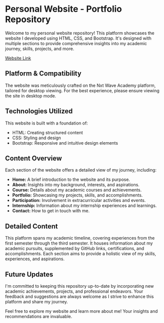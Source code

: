 # Personal Website - Portfolio Repository

Welcome to my personal website repository! This platform showcases the website I developed using HTML, CSS, and Bootstrap. It's designed with multiple sections to provide comprehensive insights into my academic journey, skills, projects, and more.

[Website Link](https://vjnportfolio.ccbp.tech/)

## Platform & Compatibility
The website was meticulously crafted on the Nxt Wave Academy platform, tailored for desktop viewing. For the best experience, please ensure viewing the site in desktop mode.

## Technologies Utilized
This website is built with a foundation of:
- HTML: Creating structured content
- CSS: Styling and design
- Bootstrap: Responsive and intuitive design elements

## Content Overview
Each section of the website offers a detailed view of my journey, including:
- **Home:** A brief introduction to the website and its purpose.
- **About:** Insights into my background, interests, and aspirations.
- **Course:** Details about my academic courses and achievements.
- **Portfolio:** Showcasing my projects, skills, and accomplishments.
- **Participation:** Involvement in extracurricular activities and events.
- **Internship:** Information about my internship experiences and learnings.
- **Contact:** How to get in touch with me.

## Detailed Content
This platform spans my academic timeline, covering experiences from the first semester through the third semester. It houses information about my academic pursuits, supplemented by GitHub links, certifications, and accomplishments. Each section aims to provide a holistic view of my skills, experiences, and aspirations.

## Future Updates
I'm committed to keeping this repository up-to-date by incorporating new academic achievements, projects, and professional endeavors. Your feedback and suggestions are always welcome as I strive to enhance this platform and share my journey.

Feel free to explore my website and learn more about me! Your insights and recommendations are invaluable.
